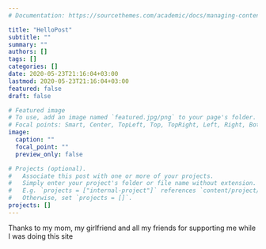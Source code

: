 ```yaml
---
# Documentation: https://sourcethemes.com/academic/docs/managing-content/

title: "HelloPost"
subtitle: ""
summary: ""
authors: []
tags: []
categories: []
date: 2020-05-23T21:16:04+03:00
lastmod: 2020-05-23T21:16:04+03:00
featured: false
draft: false

# Featured image
# To use, add an image named `featured.jpg/png` to your page's folder.
# Focal points: Smart, Center, TopLeft, Top, TopRight, Left, Right, BottomLeft, Bottom, BottomRight.
image:
  caption: ""
  focal_point: ""
  preview_only: false

# Projects (optional).
#   Associate this post with one or more of your projects.
#   Simply enter your project's folder or file name without extension.
#   E.g. `projects = ["internal-project"]` references `content/project/deep-learning/index.md`.
#   Otherwise, set `projects = []`.
projects: []
---
```


Thanks to my mom, my girlfriend and all my friends for supporting me while I was doing this site

